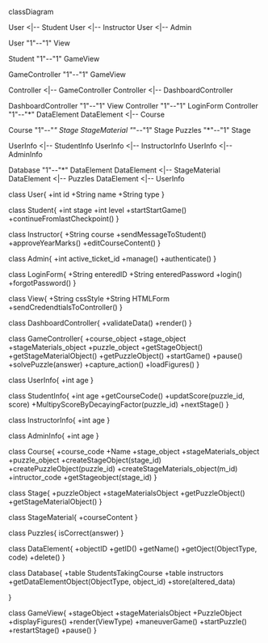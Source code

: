 classDiagram

User <|-- Student
User <|-- Instructor
User <|-- Admin

User "1"--"1" View

Student "1"--"1" GameView

GameController "1"--"1" GameView

Controller <|-- GameController
Controller <|-- DashboardController

DashboardController "1"--"1" View
Controller "1"--"1" LoginForm
Controller "1"--"*" DataElement
DataElement <|-- Course

Course "1"--"*" Stage
StageMaterial "*"--"1" Stage
Puzzles "*"--"1" Stage

UserInfo <|-- StudentInfo
UserInfo <|-- InstructorInfo
UserInfo <|-- AdminInfo

Database "1"--"*" DataElement
DataElement <|-- StageMaterial
DataElement <|-- Puzzles
DataElement <|-- UserInfo

class User{
+int id
+String name
+String type
}

class Student{
+int stage
+int level
+startStartGame()
+continueFromlastCheckpoint()
}

class Instructor{
+String course
+sendMessageToStudent()
+approveYearMarks()
+editCourseContent()
}

class Admin{
+int active_ticket_id
+manage()
+authenticate()
}

class LoginForm{
+String enteredID
+String enteredPassword
+login()
+forgotPassword()
}

class View{
+String cssStyle
+String HTMLForm
+sendCredendtialsToController()
}

class DashboardController{
+validateData()
+render()
}

class GameController{
+course_object
+stage_object
+stageMaterials_object
+puzzle_object
+getStageObject()
+getStageMaterialObject()
+getPuzzleObject()
+startGame()
+pause()
+solvePuzzle(answer)
+capture_action()
+loadFigures()
}

class UserInfo{
+int age
}

class StudentInfo{
+int age
+getCourseCode()
+updatScore(puzzle_id, score)
+MultipyScoreByDecayingFactor(puzzle_id)
+nextStage()
}


class InstructorInfo{
+int age
}


class AdminInfo{
+int age
}

class Course{
+course_code
+Name
+stage_object
+stageMaterials_object
+puzzle_object
+createStageObject(stage_id)
+createPuzzleObject(puzzle_id)
+createStageMaterials_object(m_id)
+intructor_code
+getStageobject(stage_id)
}


class Stage{
+puzzleObject
+stageMaterialsObject
+getPuzzleObject()
+getStageMaterialObject()
}


class StageMaterial{
+courseContent
}

class Puzzles{
isCorrect(answer) 
}


class DataElement{
+objectID
+getID()
+getName()
+getOject(ObjectType, code)
+delete()
}

class Database{
+table StudentsTakingCourse
+table instructors
+getDataElementObject(ObjectType, object_id)
+store(altered_data)

}

class GameView{
+stageObject
+stageMaterialsObject
+PuzzleObject
+displayFigures()
+render(ViewType)
+maneuverGame()
+startPuzzle()
+restartStage()
+pause()
}
